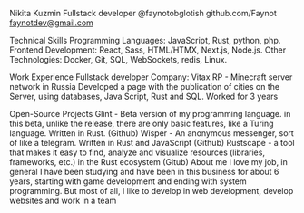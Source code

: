 Nikita Kuzmin
Fullstack developer 
@faynotobglotish            github.com/Faynot            faynotdev@gmail.com

Technical Skills
Programming Languages: JavaScript, Rust, python, php.
Frontend Development: React, Sass, HTML/HTMX,  Next.js, Node.js.
Other Technologies: Docker, Git, SQL, WebSockets, redis, Linux.

Work Experience
Fullstack developer
Company: Vitax RP - Minecraft server network in Russia
Developed a page with the publication of cities on the Server, using databases, Java Script, Rust and SQL. Worked for 3 years

Open-Source Projects
Glint - Beta version of my programming language. in this beta, unlike the release, there are only basic features, like a Turing language. Written in Rust. (Github)
Wisper - An anonymous messenger, sort of like a telegram. Written in Rust and JavaScript (Github)
Rustscape - a tool that makes it easy to find, analyze and visualize resources (libraries, frameworks, etc.) in the Rust ecosystem (Gitub)
About me
I love my job, in general I have been studying and have been in this business for about 6 years, starting with game development and ending with system programming. But most of all, I like to develop in web development, develop websites and work in a team
